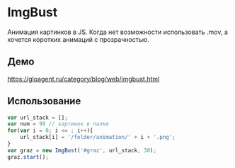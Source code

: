 # ImgBust
Анимация картинков в JS. Когда нет возможности использовать .mov, а хочется коротких анимаций с прозрачностью.
## Демо
https://gloagent.ru/category/blog/web/imgbust.html
## Использование
```javascript
var url_stack = [];
var num = 99 // картинок в папке
for(var i = 0; i <= ; i++){
    url_stack[i] = '/folder/animation/' + i + '.png';
}
var graz = new ImgBust('#graz', url_stack, 30);
graz.start();
```

